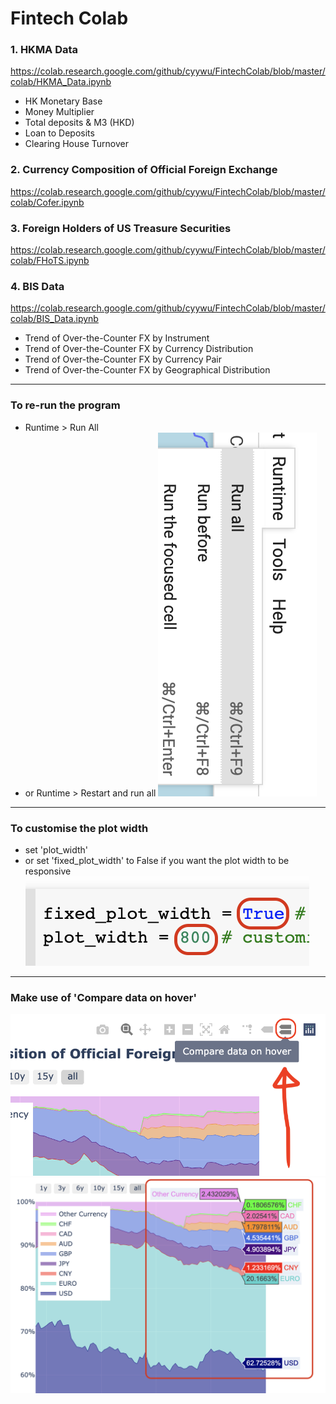 # Fintech Colab

### 1. HKMA Data
https://colab.research.google.com/github/cyywu/FintechColab/blob/master/colab/HKMA_Data.ipynb
- HK Monetary Base
- Money Multiplier 
- Total deposits & M3 (HKD) 
- Loan to Deposits
- Clearing House Turnover

### 2. Currency Composition of Official Foreign Exchange
https://colab.research.google.com/github/cyywu/FintechColab/blob/master/colab/Cofer.ipynb

### 3. Foreign Holders of US Treasure Securities
https://colab.research.google.com/github/cyywu/FintechColab/blob/master/colab/FHoTS.ipynb

### 4. BIS Data
https://colab.research.google.com/github/cyywu/FintechColab/blob/master/colab/BIS_Data.ipynb
- Trend of Over-the-Counter FX by Instrument
- Trend of Over-the-Counter FX by Currency Distribution
- Trend of Over-the-Counter FX by Currency Pair
- Trend of Over-the-Counter FX by Geographical Distribution 

---
### To re-run the program
- Runtime > Run All
- or Runtime > Restart and run all
![Run all](pic/pic_run_all.png)

---
### To customise the plot width
- set 'plot_width'
- or set 'fixed_plot_width' to False if you want the plot width to be responsive
![Plot width](pic/pic_plot_width.png)

---
### Make use of 'Compare data on hover'
![Compare data on hover 1](pic/pic_compare_data_on_hover_1.png)
![Compare data on hover 2](pic/pic_compare_data_on_hover_2.png)
